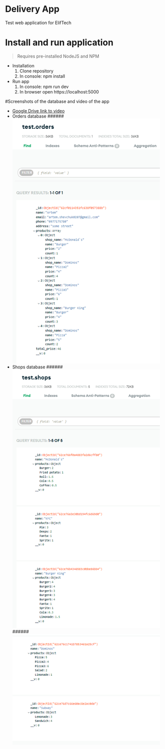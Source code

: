 # Delivery App
Test web application for ElifTech

# Install and run application
> Requires pre-installed NodeJS and NPM
* Installation
  1. Clone repository
  2. In console: npm install
* Run app
  1. In console: npm run dev
  2. In browser open https://localhost:5000

#Screenshots of the database and video of the app
- [Google Drive link to video](https://drive.google.com/)
- Orders database
######![Order database](images/OrdersDB.png)
- Shops database
######![Shops database](images/ShopsDB.png)
######![Shops2 database](images/ShopsDB2.png)
